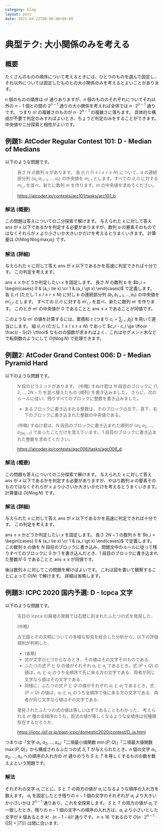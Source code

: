 ```yaml
---
category: blog
layout: post
date: 2021-04-22T00:00:00+09:00
---
```


# 典型テク: 大小関係のみを考える

## 概要

たくさんのものの順序について考えるときには、ひとつのものを選んで固定し、それ以外については固定したものとの大小関係のみを考えるとよいことがあります。

$n$ 個のものの順序は $n!$ 通りありますが、$n$ 個のもののそれぞれについてそれ以外の $n - 1$ 個との間の $2^{n-1}$ 通りの大小関係を考えれば全体では $n \cdot 2^{n-1}$ 通りです。
つまり $n!$ の複雑さのものが $n \cdot 2^{n-1}$ の複雑さに落ちます。
具体的な構成が不要で判定のみすればよいとき、ちょうど判定のみをすることができます。
中央値や二分探索と相性がよいです。


## 例題1: AtCoder Regular Contest 101: D - Median of Medians

以下のような問題です。

>  長さ $N$ の数列 $a$ があります。 各 $(l, r)$ ($1 \le l \le r \le N$) について、$a$ の連続部分列 $(a_l, a _ {l + 1}, \dots, a_r)$ の中央値を $m _ {l, r}$ とします。すべての $(l, r)$ に対する $m _ {l, r}$ を並べ、新たに数列 $m$ を作ります。$m$ の中央値を求めてください。
>
> <https://atcoder.jp/contests/arc101/tasks/arc101_b>

### 解法 (概要)

この問題は答えについての二分探索で解けます。
与えられた $x$ に対して答え $\mathrm{ans}$ が $x$ 以下であるかを判定する必要がありますが、数列 $a$ の要素そのものではなくそれらが $x$ より小さいか大きいかだけを考えるとうまくいきます。
計算量は $O(N \log N \log \max_i a_i)$ です。

### 解法 (詳細)

与えられた $x$ に対して答え $\mathrm{ans}$ が $x$ 以下であるかを高速に判定できれば十分です。
この判定を考えます。

$\mathrm{ans} \le x$ かどうか判定したい $x$ を固定します。
長さ $N$ の数列 $b$ を $b_i = \begin{cases} 0 & (a_i \le x) \cr 1 & (a_i \gt x) \end{cases}$ で定義します。
各 $(l, r)$ (ただし $1 \le l \le r \le N$) に対し $b$ の連続部分列 $(b_l, b _ {l+1}, \dots, b_r)$ の中央値を $m' _ {l,r}$ とします。
すべての $(l, r)$ に対する $m' _ {l,r}$ を並べ、新たに数列 $m'$ を作ります。
このとき $m'$ の中央値が $0$ であることと $\mathrm{ans} \le x$ であることが同値です。

このような $m'$ の値を計算するには、累積和 $c$ (つまり $c_i = \sum _ {j \lt i} b_j$) を用いて適当にします。
組 $(l, r)$ (ただし $1 \le l \le r \le N$) であって $c_r - c_l \ge \lfloor \frac{r - l}{2} \rfloor$ なものの個数が求まればよく、これはセグメント木などで転倒数のようにして $O(N \log N)$ で処理できます。


## 例題2: AtCoder Grand Contest 006: D - Median Pyramid Hard

以下のような問題です。

> $N$ 段のピラミッドがあります。
> (中略)
> すぬけ君は $N$ 段目のブロックに $(1, 2, \dots, 2 N - 1)$ を並べ替えたもの (順列) を書き込みました。
> さらに、次のルールに従い、残りすべてのブロックに整数を書き込みました。
>
> -   あるブロックに書き込まれる整数は、そのブロックの左下、真下、右下のブロックに書き込まれた整数の中央値である。
>
> (中略)
> すぬけ君は、$N$ 段目のブロックに書き込まれた順列が $(a_1, a_2, \dots, a _ {2 N - 1})$ であったことだけを覚えています。
> $1$ 段目のブロックに書き込まれた整数を求めてください。
>
> <https://atcoder.jp/contests/agc006/tasks/agc006_d>

### 解法 (概要)

この問題も答えについての二分探索で解けます。
与えられた $x$ に対して答え $\mathrm{ans}$ が $x$ 以下であるかを判定する必要がありますが、やはり数列 $a$ の要素そのものではなくそれらが $x$ より小さいか大きいかだけを考えるとうまくいきます。
計算量は $O(N \log N)$ です。

### 解法 (詳細)

与えられた $x$ に対して答え $\mathrm{ans}$ が $x$ 以下であるかを高速に判定できれば十分です。
この判定を考えます。

$\mathrm{ans} \le x$ かどうか判定したい $x$ を固定します。
長さ $2 N - 1$ の数列 $b$ を $b_i = \begin{cases} 0 & (a_i \le x) \cr 1 & (a_i \gt x) \end{cases}$ で定義します。
この数列 $b$ の値を $N$ 段目のブロックに書き込み、問題文中のルールに従って残りすべてのブロックに $0$ か $1$ を書き込んだとき、$1$ 段目のブロックに書き込まれた整数が $0$ であることと $\mathrm{ans} \le x$ が同値です。

後は数列 $b$ に対してこの問題を解けばよいです。
これは図を書いて観察することによって $O(N)$ で解けます。
詳細は省略します。


## 例題3: ICPC 2020 国内予選: D - Icpca 文字

以下のような問題です。

> 先日の Icpca の廃墟の発掘では石壁に刻まれたふたつの式を発見した．
>
> (中略)
>
> 古王国とその文明についての多様な知見を総合した分析から，以下の評価規則が判明した．
>
> -   (省略)
> -   式が文字ひとつからなるとき，その値はその文字そのものである．
> -   ふたつの式 $P$ と $Q$ の値がそれぞれ $a_i$ と $a_j$ であるとき，式 $(P \lt Q)$ の値は，$a_i$ と $a_j$ のうち全順序で先に来る方の文字である．両者が同じ文字なら値はその文字である．
> -   同様に，ふたつの式 $P$ と $Q$ の値がそれぞれ $a_i$ と $a_j$ であるとき，式 $(P \gt Q)$ の値は，$a_i$ と $a_j$ のうち全順序で後に来る方の文字である．両者が同じ文字なら値はその文字である．
>
> 発見されたふたつの式の値は等しいはずであることもわかった．
> 考えられる $n!$ 種の全順序のうち，両式の値が等しくなるような全順序は何種類存在するだろうか．
>
> <https://icpc.iisf.or.jp/past-icpc/domestic2020/contest/D_ja.html>

つまりは「文字 $a_1, a_2, \dots, a_n$」「二項最小値関数 $\min(P, Q)$」「二項最大値関数 $\max(P, Q)$」から構成されるふたつの式 $S, T$ が与えられたとき、$n$ 個の文字 $a_1, a_2, \dots, a_n$ への順序の入れ方の $n!$ 通りのうち $S$ と $T$ を等しくするものの数を数えよという問題です。

### 解法

それぞれの文字 $a_i$ ごとに、$S$ と $T$ の両方の値が $a_i$ になるような順序の入れ方を数えます。
$a_i$ を固定したとき残りの $n - 1$ 個の文字のそれぞれが $a_i$ より大きいか小さいかは $2^{n - 1}$ 通りあり、これを全探索します。
$S$ と $T$ の両方の値が $a_i$ で一致したとき、残りの $n - 1$ 個の文字への順序の入れ方は、$a_i$ より小さいとした文字が $k$ 個あるとき $k! \cdot (n - 1 - k)!$ 通りです。
$n \le 16$ であるので $O(n \cdot 2^{n-1} \cdot (\lvert S \rvert + \lvert T \rvert))$ は間に合います。
